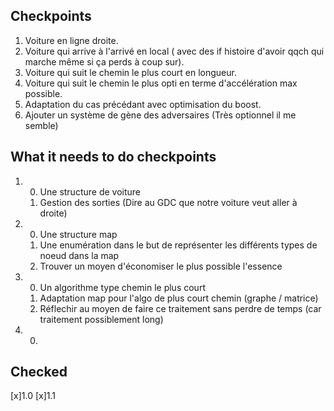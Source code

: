## Checkpoints

1. Voiture en ligne droite.
2. Voiture qui arrive à l'arrivé en local 
( avec des if histoire d'avoir qqch qui marche même si ça perds à coup sur).
3. Voiture qui suit le chemin le plus court en longueur.
4. Voiture qui suit le chemin le plus opti en terme d'accélération max possible.
5. Adaptation du cas précédant avec optimisation du boost.
6. Ajouter un système de gène des adversaires (Très optionnel il me semble)

## What it needs to do checkpoints

1.  0. Une structure de voiture
    1. Gestion des sorties (Dire au GDC que notre voiture veut aller à droite)

2.  0. Une structure map 
    1. Une enumération dans le but de représenter les différents types de noeud dans la map
    2. Trouver un moyen d'économiser le plus possible l'essence

3.  0. Un algorithme type chemin le plus court
    1. Adaptation map pour l'algo de plus court chemin (graphe / matrice)
    2. Réflechir au moyen de faire ce traitement sans perdre de temps (car traitement possiblement long)

4.  0.

## Checked

[x]1.0
[x]1.1